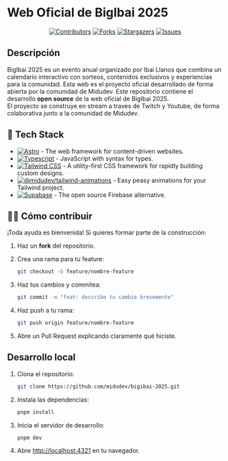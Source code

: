 # Web Oficial de BigIbai 2025

<a name="readme-top"></a>

<div align="center">

[![Contributors][contributors-shield]][contributors-url]
[![Forks][forks-shield]][forks-url]
[![Stargazers][stars-shield]][stars-url]
[![Issues][issues-shield]][issues-url]

</div>

## Descripción

BigIbai 2025 es un evento anual organizado por Ibai Llanos que combina un calendario interactivo con sorteos, contenidos exclusivos y experiencias para la comunidad. Esta web es el proyecto oficial desarrollado de forma abierta por la comunidad de Midudev.
Este repositorio contiene el desarrollo **open source** de la web oficial de BigIbai 2025.  
El proyecto se construye en stream a traves de Twitch y Youtube, de forma colaborativa junto a la comunidad de Midudev.

## 🚀 Tech Stack

- [![Astro][astro-badge]][astro-url] - The web framework for content-driven websites.
- [![Typescript][typescript-badge]][typescript-url] - JavaScript with syntax for types.
- [![Tailwind CSS][tailwind-badge]][tailwind-url] - A utility-first CSS framework for rapidly building custom designs.
- [![@midudev/tailwind-animations][animations-badge]][animations-url] - Easy peasy animations for your Tailwind project.
- [![Supabase][supabase-badge]][supabase-url] - The open source Firebase alternative.

## 🧑‍💻 Cómo contribuir

¡Toda ayuda es bienvenida! Si quieres formar parte de la construcción:

1. Haz un **fork** del repositorio.
2. Crea una rama para tu feature:

    ```bash
    git checkout -b feature/nombre-feature
    ```

3. Haz tus cambios y commitea:

    ```bash
    git commit -m "feat: describe tu cambio brevemente"
    ```

4. Haz push a tu rama:

    ```bash
    git push origin feature/nombre-feature
    ```

5. Abre un Pull Request explicando claramente qué hiciste.

## Desarrollo local

1. Clona el repositorio:

    ```bash
    git clone https://github.com/midudev/bigibai-2025.git
    ```

2. Instala las dependencias:

    ```bash
    pnpm install
    ```

3. Inicia el servidor de desarrollo:

    ```bash
    pnpm dev
    ```

4. Abre [http://localhost:4321](http://localhost:4321) en tu navegador.

[astro-url]: https://astro.build/
[typescript-url]: https://www.typescriptlang.org/
[tailwind-url]: https://tailwindcss.com/
[animations-url]: https://tailwindcss-animations.vercel.app/
[astro-badge]: https://img.shields.io/badge/Astro-fff?style=for-the-badge&logo=astro&logoColor=bd303a&color=352563
[typescript-badge]: https://img.shields.io/badge/Typescript-007ACC?style=for-the-badge&logo=typescript&logoColor=white&color=blue
[tailwind-badge]: https://img.shields.io/badge/Tailwind-ffffff?style=for-the-badge&logo=tailwindcss&logoColor=38bdf8
[animations-badge]: https://img.shields.io/badge/@midudev/tailwind-animations-ff69b4?style=for-the-badge&logo=node.js&logoColor=white&color=blue
[contributors-shield]: https://img.shields.io/github/contributors/midudev/bigibai-2025.svg?style=for-the-badge
[contributors-url]: https://github.com/midudev/bigibai-2025/graphs/contributors
[forks-shield]: https://img.shields.io/github/forks/midudev/bigibai-2025.svg?style=for-the-badge
[forks-url]: https://github.com/midudev/bigibai-2025/network/members
[stars-shield]: https://img.shields.io/github/stars/midudev/bigibai-2025.svg?style=for-the-badge
[stars-url]: https://github.com/midudev/bigibai-2025/stargazers
[issues-shield]: https://img.shields.io/github/issues/midudev/bigibai-2025.svg?style=for-the-badge
[issues-url]: https://github.com/midudev/la-velada-web-oficial/issues
[supabase-url]: https://supabase.com/
[supabase-badge]: https://img.shields.io/badge/Supabase-3ECF8E?style=for-the-badge&logo=supabase&logoColor=white
